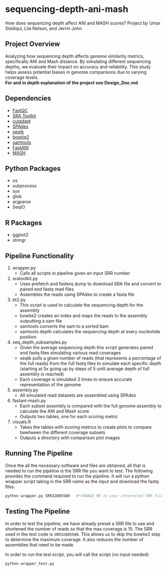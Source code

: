 # sequencing-depth-ani-mash  
How does sequencing depth affect ANI and MASH scores? Project by Umar Siddiqui, Lila Nelson, and Jerrin John.  

## Project Overview
Analyzing how sequencing depth affects genome similarity metrics, specifically ANI and Mash distance. By simulating different sequencing depths, we evaluate their impact on accuracy and reliability. This study helps assess potential biases in genome comparisons due to varying coverage levels.  
__For and in depth explanation of the project see Design_Doc.md__

## Dependencies  
+ [FastQC](https://github.com/s-andrews/FastQC)
+ [SRA Toolkit](https://github.com/ncbi/sra-tools/wiki/01.-Downloading-SRA-Toolkit)
+ [cutadapt](https://github.com/marcelm/cutadapt/)
+ [SPAdes](https://github.com/ablab/spades)
+ [seqtk](https://github.com/lh3/seqtk)
+ [bowtie2](https://github.com/BenLangmead/bowtie2)
+ [samtools](https://github.com/samtools/samtools)
+ [FastANI](https://github.com/ParBLiSS/FastANI)
+ [MASH](https://github.com/marbl/Mash)

## Python Packages
+ os
+ subprocess
+ sys
+ glob
+ argparse
+ SeqIO

## R Packages
+ ggplot2
+ stringr

## Pipeline Functionality 
1. wrapper.py
   - Calls all scripts in pipeline given an input SRR number  
2. sratoolkit.py
   - Uses prefetch and fasterq dump to download SRA file and convert to paired end fastq read files
   - Assembles the reads using SPAdes to create a fasta file 
3. bt2.py
   - This script is used to calculate the sequencing depth for the assembly 
   - bowtie2 creates an index and maps the reads to the assembly outputting a sam file
   - samtools converts the sam to a sorted bam
   - samtools depth calculates the sequencing depth at every nucleotide position
4. seq_depth_subsamples.py
   - Given the average sequencing depth this script generates paired end fastq files simulating various read coverages
   - seqtk pulls a given number of reads (that represents a percentage of the full reads) from the full fastq files to simulate each specific depth (starting at 5x going up by steps of 5 until average depth of full assembly is reached)
   - Each coverage is simulated 3 times to ensure accurate representation of the genome
5. assembly.py
   - All simulated read datasets are assembled using SPAdes
6. fastani-mash.py
   - Each subset assembly is compared with the full genome assembly to calculate the ANI and Mash score
   - Outputs two tables, one for each scoring metric
7. visuals.R
   - Takes the tables with scoring metrics to create plots to compare bewtween the different coverage subsets
   - Outputs a directory with comparison plot images

## Running The Pipeline
Once the all the necessary software and files are obtained, all that is needed to run the pipeline is the SRR file you want to test. The following provides the command required to run the pipeline. It will run a python wrapper script taking in the SRR name as the input and download the fastq files.
```bash
python wrapper.py SRR32805580   #*CHANGE ME to your interested SRR file*
```

## Testing The Pipeline
In order to test the pipeline, we have already preset a SRR file to use and shortened the number of reads so that the max coverage is 15. The SRR used in the test code is `SRR32805580`. This allows us to skip the bowtie2 step to determine the maximum coverage. It also reduces the number of assemblies that need to be made. 

In order to run the test script, you will call the script (no input needed):
```bash
python wrapper_test.py
```




